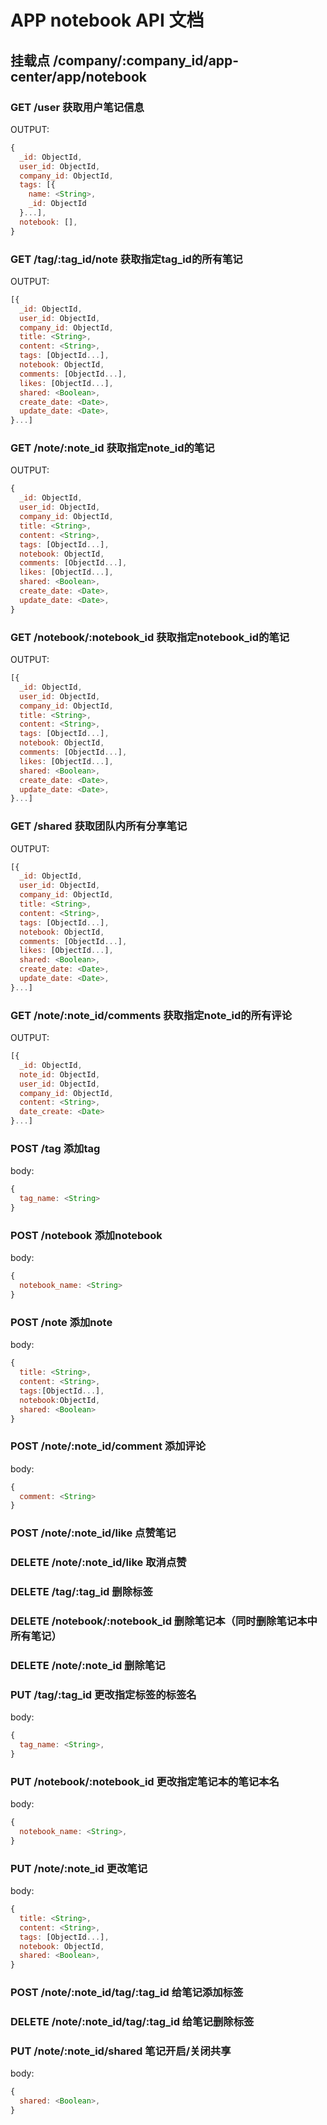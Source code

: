 # APP notebook API 文档

## 挂载点 /company/:company_id/app-center/app/notebook


### GET /user 获取用户笔记信息

OUTPUT:
```javascript
{
  _id: ObjectId,
  user_id: ObjectId,
  company_id: ObjectId,
  tags: [{
    name: <String>,
    _id: ObjectId
  }...],
  notebook: [],
}
```

### GET /tag/:tag_id/note 获取指定tag_id的所有笔记

OUTPUT:
```javascript
[{
  _id: ObjectId,
  user_id: ObjectId,
  company_id: ObjectId,
  title: <String>,
  content: <String>,
  tags: [ObjectId...],
  notebook: ObjectId,
  comments: [ObjectId...],
  likes: [ObjectId...],
  shared: <Boolean>,
  create_date: <Date>,
  update_date: <Date>,  
}...]
```

### GET /note/:note_id 获取指定note_id的笔记

OUTPUT:
```javascript
{
  _id: ObjectId,
  user_id: ObjectId,
  company_id: ObjectId,
  title: <String>,
  content: <String>,
  tags: [ObjectId...],
  notebook: ObjectId,
  comments: [ObjectId...],
  likes: [ObjectId...],
  shared: <Boolean>,
  create_date: <Date>,
  update_date: <Date>,
}
```

### GET /notebook/:notebook_id 获取指定notebook_id的笔记

OUTPUT:
```javascript
[{
  _id: ObjectId,
  user_id: ObjectId,
  company_id: ObjectId,
  title: <String>,
  content: <String>,
  tags: [ObjectId...],
  notebook: ObjectId,
  comments: [ObjectId...],
  likes: [ObjectId...],
  shared: <Boolean>,
  create_date: <Date>,
  update_date: <Date>,  
}...]
```

### GET /shared 获取团队内所有分享笔记

OUTPUT:
```javascript
[{
  _id: ObjectId,
  user_id: ObjectId,
  company_id: ObjectId,
  title: <String>,
  content: <String>,
  tags: [ObjectId...],
  notebook: ObjectId,
  comments: [ObjectId...],
  likes: [ObjectId...],
  shared: <Boolean>,
  create_date: <Date>,
  update_date: <Date>,  
}...]
```

### GET /note/:note_id/comments 获取指定note_id的所有评论

OUTPUT:
```javascript
[{
  _id: ObjectId,
  note_id: ObjectId,
  user_id: ObjectId,
  company_id: ObjectId,
  content: <String>,
  date_create: <Date>
}...]
```

### POST /tag 添加tag

body:
```javascript
{
  tag_name: <String>
}
```

### POST /notebook 添加notebook

body:
```javascript
{
  notebook_name: <String>
}
```

### POST /note 添加note

body:
```javascript
{
  title: <String>,
  content: <String>,
  tags:[ObjectId...],
  notebook:ObjectId,
  shared: <Boolean>
}
```

### POST /note/:note_id/comment 添加评论

body:
```javascript
{
  comment: <String>
}
```

### POST /note/:note_id/like 点赞笔记

### DELETE /note/:note_id/like 取消点赞

### DELETE /tag/:tag_id 删除标签

### DELETE /notebook/:notebook_id 删除笔记本（同时删除笔记本中所有笔记）

### DELETE /note/:note_id 删除笔记

### PUT /tag/:tag_id 更改指定标签的标签名

body:
```javascript
{
  tag_name: <String>,
}
```

### PUT /notebook/:notebook_id 更改指定笔记本的笔记本名

body:
```javascript
{
  notebook_name: <String>,
}
```

### PUT /note/:note_id 更改笔记

body:
```javascript
{
  title: <String>,
  content: <String>,
  tags: [ObjectId...],
  notebook: ObjectId,
  shared: <Boolean>,
}
```

### POST /note/:note_id/tag/:tag_id 给笔记添加标签

### DELETE /note/:note_id/tag/:tag_id 给笔记删除标签

### PUT /note/:note_id/shared 笔记开启/关闭共享

body:
```javascript
{
  shared: <Boolean>,
}
```
